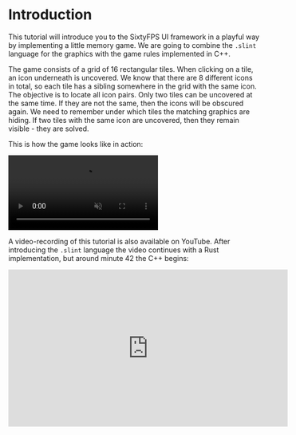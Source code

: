 # Introduction

This tutorial will introduce you to the SixtyFPS UI framework in a playful way by implementing a little memory game. We are going to combine the `.slint` language for the graphics with the game rules implemented in C++.

The game consists of a grid of 16 rectangular tiles. When clicking on a tile, an icon underneath is uncovered.
We know that there are 8 different icons in total, so each tile has a sibling somewhere in the grid with the
same icon. The objective is to locate all icon pairs. Only two tiles can be uncovered at the same time. If they
are not the same, then the icons will be obscured again. We need to remember under which tiles the matching
graphics are hiding. If two tiles with the same icon are uncovered, then they remain visible - they are solved.

This is how the game looks like in action:

<video autoplay loop muted playsinline src="https://sixtyfps.io/blog/memory-game-tutorial/memory_clip.mp4"
        class="img-fluid img-thumbnail rounded"></video>

A video-recording of this tutorial is also available on YouTube. After introducing the `.slint` language the video
continues with a Rust implementation, but around minute 42 the C++ begins:

<iframe width="560" height="315" src="https://www.youtube-nocookie.com/embed/_-Hxr6ZrHyo" title="YouTube video player" frameborder="0" allow="accelerometer; autoplay; clipboard-write; encrypted-media; gyroscope; picture-in-picture" allowfullscreen></iframe>
